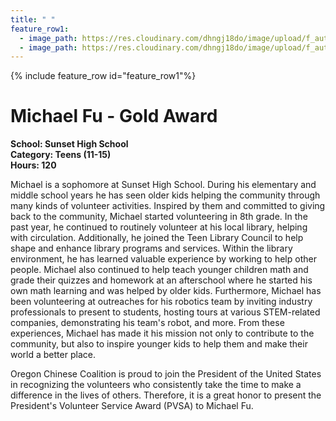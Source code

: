 ```yaml
---
title: " "
feature_row1:
  - image_path: https://res.cloudinary.com/dhngj18do/image/upload/f_auto,q_auto/v1/images/pvsa/2023_Michael_Fu
  - image_path: https://res.cloudinary.com/dhngj18do/image/upload/f_auto,q_auto/v1/images/activities/year_2023
---
```


{% include feature_row id="feature_row1"%}

# Michael Fu - Gold Award

**School: Sunset High School**  
**Category: Teens (11-15)**  
**Hours: 120**  

Michael is a sophomore at Sunset High School. During his elementary and middle school years he has seen older kids helping the community through many kinds of volunteer activities. Inspired by them and committed to giving back to the community, Michael started volunteering in 8th grade. In the past year, he continued to routinely volunteer at his local library, helping with circulation. Additionally, he joined the Teen Library Council to help shape and enhance library programs and services. Within the library environment, he has learned valuable experience by working to help other people. Michael also continued to help teach younger children math and grade their quizzes and homework at an afterschool where he started his own math learning and was helped by older kids. Furthermore, Michael has been volunteering at outreaches for his robotics team by inviting industry professionals to present to students, hosting tours at various STEM-related companies, demonstrating his team's robot, and more. From these experiences, Michael has made it his mission not only to contribute to the community, but also to inspire younger kids to help them and make their world a better place.

Oregon Chinese Coalition is proud to join the President of the United States in recognizing the volunteers who consistently take the time to make a difference in the lives of others. Therefore, it is a great honor to present the President's Volunteer Service Award (PVSA) to Michael Fu.
